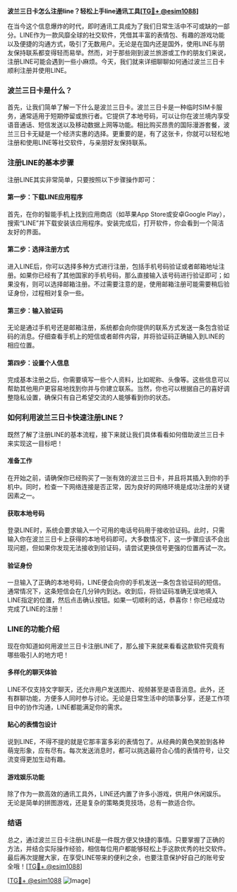 **波兰三日卡怎么注册line？轻松上手line通讯工具[[TG💪+ @esim1088](https://t.me/s/esim1088)]**

在当今这个信息爆炸的时代，即时通讯工具成为了我们日常生活中不可或缺的一部分。LINE作为一款风靡全球的社交软件，凭借其丰富的表情包、有趣的游戏功能以及便捷的沟通方式，吸引了无数用户。无论是在国内还是国外，使用LINE与朋友保持联系都变得轻而易举。然而，对于那些刚到波兰旅游或工作的朋友们来说，注册LINE可能会遇到一些小麻烦。今天，我们就来详细聊聊如何通过波兰三日卡顺利注册并使用LINE。

### 波兰三日卡是什么？

首先，让我们简单了解一下什么是波兰三日卡。波兰三日卡是一种临时SIM卡服务，通常适用于短期停留或旅行者。它提供了本地号码，可以让你在波兰境内享受语音通话、短信发送以及移动数据上网等功能。相比购买昂贵的国际漫游套餐，波兰三日卡无疑是一个经济实惠的选择。更重要的是，有了这张卡，你就可以轻松地注册和使用LINE等社交软件，与亲朋好友保持联系。

### 注册LINE的基本步骤

注册LINE其实非常简单，只要按照以下步骤操作即可：

#### 第一步：下载LINE应用程序
首先，在你的智能手机上找到应用商店（如苹果App Store或安卓Google Play），搜索“LINE”并下载安装该应用程序。安装完成后，打开软件，你会看到一个简洁友好的界面。

#### 第二步：选择注册方式
进入LINE后，你可以选择多种方式进行注册，包括手机号码验证或者邮箱地址注册。如果你已经有了其他国家的手机号码，那么直接输入该号码进行验证即可；如果没有，则可以选择邮箱注册。不过需要注意的是，使用邮箱注册可能需要稍后验证身份，过程相对复杂一些。

#### 第三步：输入验证码
无论是通过手机号还是邮箱注册，系统都会向你提供的联系方式发送一条包含验证码的消息。仔细查看手机上的短信或者邮件内容，并将验证码正确输入到LINE的相应位置。

#### 第四步：设置个人信息
完成基本注册之后，你需要填写一些个人资料，比如昵称、头像等。这些信息可以帮助其他用户更容易地找到你并与你建立联系。当然，你也可以根据自己的喜好调整隐私设置，确保只有自己希望交流的人能够看到你的状态。

### 如何利用波兰三日卡快速注册LINE？

既然了解了注册LINE的基本流程，接下来就让我们具体看看如何借助波兰三日卡来实现这一目标吧！

#### 准备工作
在开始之前，请确保你已经购买了一张有效的波兰三日卡，并且将其插入到你的手机中。同时，检查一下网络连接是否正常，因为良好的网络环境是成功注册的关键因素之一。

#### 获取本地号码
登录LINE时，系统会要求输入一个可用的电话号码用于接收验证码。此时，只需输入你在波兰三日卡上获得的本地号码即可。大多数情况下，这一步骤应该不会出现问题，但如果你发现无法接收到验证码，请尝试更换信号更强的位置再试一次。

#### 验证身份
一旦输入了正确的本地号码，LINE便会向你的手机发送一条包含验证码的短信。通常情况下，这条短信会在几分钟内到达。收到后，将验证码准确无误地填入LINE指定的位置，然后点击确认按钮。如果一切顺利的话，恭喜你！你已经成功完成了LINE的注册！

### LINE的功能介绍

现在你知道如何用波兰三日卡注册LINE了，那么接下来就来看看这款软件究竟有哪些吸引人的地方吧！

#### 多样化的聊天体验
LINE不仅支持文字聊天，还允许用户发送图片、视频甚至是语音消息。此外，还有群聊功能，方便多人同时参与讨论。无论是日常生活中的琐事分享，还是工作项目中的协作沟通，LINE都能满足你的需求。

#### 贴心的表情包设计
说到LINE，不得不提的就是它那丰富多彩的表情包了。从经典的黄色笑脸到各种萌宠形象，应有尽有。每次发送消息时，都可以挑选最符合心情的表情符号，让交流变得更加生动有趣。

#### 游戏娱乐功能
除了作为一款高效的通讯工具外，LINE还内置了许多小游戏，供用户休闲娱乐。无论是简单的拼图游戏，还是复杂的策略类竞技场，总有一款适合你。

### 结语

总之，通过波兰三日卡注册LINE是一件既方便又快捷的事情。只要掌握了正确的方法，并结合实际操作经验，相信每位用户都能够轻松上手这款优秀的社交软件。最后再次提醒大家，在享受LINE带来的便利之余，也要注意保护好自己的账号安全哦！[[TG💪+ @esim1088](https://t.me/s/esim1088)] 

[[TG💪+ @esim1088](https://t.me/s/esim1088) ![Image](https://i.postimg.cc/4NQfJmqS/Snipaste-2025-05-13-00-14-12.png)]